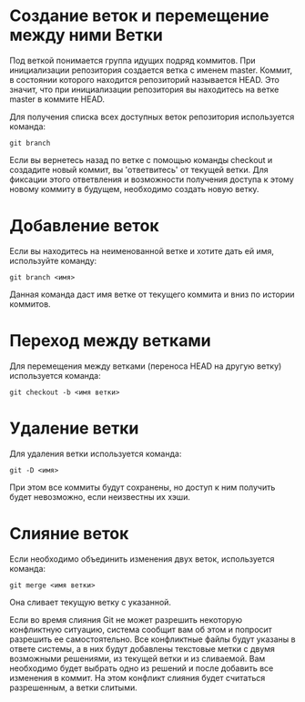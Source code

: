Создание веток и перемещение между ними
Ветки
=====

Под веткой понимается группа идущих подряд коммитов. При инициализации репозитория создается ветка с именем master. Коммит, в состоянии которого находится репозиторий называется HEAD. Это значит, что при инициализации репозитория вы находитесь на ветке master в коммите HEAD.

Для получения списка всех доступных веток репозитория используется команда:

    git branch

Если вы вернетесь назад по ветке с помощью команды checkout и создадите новый коммит, вы 'ответвитесь' от текущей ветки. Для фиксации этого ответвления и возможности получения доступа к этому новому коммиту в будущем, необходимо создать новую ветку.

Добавление веток
================

Если вы находитесь на неименованной ветке и хотите дать ей имя, используйте команду:

    git branch <имя>

Данная команда даст имя ветке от текущего коммита и вниз по истории коммитов.

Переход между ветками
=====================

Для перемещения между ветками (переноса HEAD на другую ветку) используется команда:

    git checkout -b <имя ветки>

Удаление ветки
==============

Для удаления ветки используется команда:

    git -D <имя>

При этом все коммиты будут сохранены, но доступ к ним получить будет невозможно, если неизвестны их хэши.

Слияние веток
=============

Если необходимо объединить изменения двух веток, используется команда:

    git merge <имя ветки>

Она сливает текущую ветку с указанной.

Если во время слияния Git не может разрешить некоторую конфликтную ситуацию, система сообщит вам об этом и попросит разрешить ее самостоятельно. Все конфликтные файлы будут указаны в ответе системы, а в них будут добавлены текстовые метки с двумя возможными решениями, из текущей ветки и из сливаемой. Вам необходимо будет выбрать одно из решений и после добавить все изменения в коммит. На этом конфликт слияния будет считаться разрешенным, а ветки слитыми.
